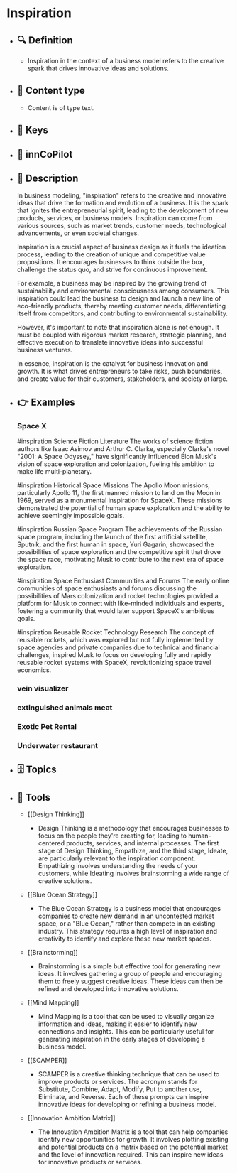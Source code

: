 # Inspiration
- ## 🔍 Definition
  - Inspiration in the context of a business model refers to the creative spark that drives innovative ideas and solutions.
- ## 📰 Content type 
  - Content is of type text.
  
- ## 🔑 Keys
  
- ## 🤖 innCoPilot
  
- ## 📖 Description
  In business modeling, "inspiration" refers to the creative and innovative ideas that drive the formation and evolution of a business. It is the spark that ignites the entrepreneurial spirit, leading to the development of new products, services, or business models. Inspiration can come from various sources, such as market trends, customer needs, technological advancements, or even societal changes.
  
  Inspiration is a crucial aspect of business design as it fuels the ideation process, leading to the creation of unique and competitive value propositions. It encourages businesses to think outside the box, challenge the status quo, and strive for continuous improvement. 
  
  For example, a business may be inspired by the growing trend of sustainability and environmental consciousness among consumers. This inspiration could lead the business to design and launch a new line of eco-friendly products, thereby meeting customer needs, differentiating itself from competitors, and contributing to environmental sustainability.
  
  However, it's important to note that inspiration alone is not enough. It must be coupled with rigorous market research, strategic planning, and effective execution to translate innovative ideas into successful business ventures. 
  
  In essence, inspiration is the catalyst for business innovation and growth. It is what drives entrepreneurs to take risks, push boundaries, and create value for their customers, stakeholders, and society at large.
- ## 👉 Examples
  ### Space X
  #inspiration Science Fiction Literature
  The works of science fiction authors like Isaac Asimov and Arthur C. Clarke, especially Clarke's novel "2001: A Space Odyssey," have significantly influenced Elon Musk's vision of space exploration and colonization, fueling his ambition to make life multi-planetary.
  
  #inspiration Historical Space Missions
  The Apollo Moon missions, particularly Apollo 11, the first manned mission to land on the Moon in 1969, served as a monumental inspiration for SpaceX. These missions demonstrated the potential of human space exploration and the ability to achieve seemingly impossible goals.
  
  #inspiration Russian Space Program
  The achievements of the Russian space program, including the launch of the first artificial satellite, Sputnik, and the first human in space, Yuri Gagarin, showcased the possibilities of space exploration and the competitive spirit that drove the space race, motivating Musk to contribute to the next era of space exploration.
  
  #inspiration Space Enthusiast Communities and Forums
  The early online communities of space enthusiasts and forums discussing the possibilities of Mars colonization and rocket technologies provided a platform for Musk to connect with like-minded individuals and experts, fostering a community that would later support SpaceX's ambitious goals.
  
  #inspiration Reusable Rocket Technology Research
  The concept of reusable rockets, which was explored but not fully implemented by space agencies and private companies due to technical and financial challenges, inspired Musk to focus on developing fully and rapidly reusable rocket systems with SpaceX, revolutionizing space travel economics.
  ### vein visualizer
  
  ### extinguished animals meat
  
  ### Exotic Pet Rental
  
  ### Underwater restaurant
  
- ## 🗄️ Topics
  
- ## 🧰 Tools
  - [[Design Thinking]]
    - Design Thinking is a methodology that encourages businesses to focus on the people they're creating for, leading to human-centered products, services, and internal processes. The first stage of Design Thinking, Empathize, and the third stage, Ideate, are particularly relevant to the inspiration component. Empathizing involves understanding the needs of your customers, while Ideating involves brainstorming a wide range of creative solutions.
  
  - [[Blue Ocean Strategy]]
    - The Blue Ocean Strategy is a business model that encourages companies to create new demand in an uncontested market space, or a "Blue Ocean," rather than compete in an existing industry. This strategy requires a high level of inspiration and creativity to identify and explore these new market spaces.
  
  - [[Brainstorming]]
    - Brainstorming is a simple but effective tool for generating new ideas. It involves gathering a group of people and encouraging them to freely suggest creative ideas. These ideas can then be refined and developed into innovative solutions.
  
  - [[Mind Mapping]]
    - Mind Mapping is a tool that can be used to visually organize information and ideas, making it easier to identify new connections and insights. This can be particularly useful for generating inspiration in the early stages of developing a business model.
  
  - [[SCAMPER]]
    - SCAMPER is a creative thinking technique that can be used to improve products or services. The acronym stands for Substitute, Combine, Adapt, Modify, Put to another use, Eliminate, and Reverse. Each of these prompts can inspire innovative ideas for developing or refining a business model.
  
  - [[Innovation Ambition Matrix]]
    - The Innovation Ambition Matrix is a tool that can help companies identify new opportunities for growth. It involves plotting existing and potential products on a matrix based on the potential market and the level of innovation required. This can inspire new ideas for innovative products or services.
